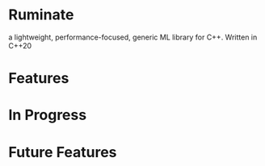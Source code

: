 # Ruminate
a lightweight, performance-focused, generic ML library for C++. Written in C++20

# Features

# In Progress

# Future Features
